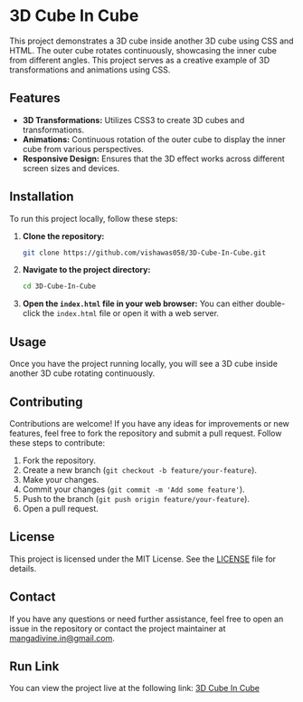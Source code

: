
# 3D Cube In Cube

This project demonstrates a 3D cube inside another 3D cube using CSS and HTML. The outer cube rotates continuously, showcasing the inner cube from different angles. This project serves as a creative example of 3D transformations and animations using CSS.

## Features

- **3D Transformations:** Utilizes CSS3 to create 3D cubes and transformations.
- **Animations:** Continuous rotation of the outer cube to display the inner cube from various perspectives.
- **Responsive Design:** Ensures that the 3D effect works across different screen sizes and devices.

## Installation

To run this project locally, follow these steps:

1. **Clone the repository:**
   ```bash
   git clone https://github.com/vishawas058/3D-Cube-In-Cube.git
   ```
2. **Navigate to the project directory:**
   ```bash
   cd 3D-Cube-In-Cube
   ```
3. **Open the `index.html` file in your web browser:**
   You can either double-click the `index.html` file or open it with a web server.

## Usage

Once you have the project running locally, you will see a 3D cube inside another 3D cube rotating continuously.

## Contributing

Contributions are welcome! If you have any ideas for improvements or new features, feel free to fork the repository and submit a pull request. Follow these steps to contribute:

1. Fork the repository.
2. Create a new branch (`git checkout -b feature/your-feature`).
3. Make your changes.
4. Commit your changes (`git commit -m 'Add some feature'`).
5. Push to the branch (`git push origin feature/your-feature`).
6. Open a pull request.

## License

This project is licensed under the MIT License. See the [LICENSE](LICENSE) file for details.

## Contact

If you have any questions or need further assistance, feel free to open an issue in the repository or contact the project maintainer at [mangadivine.in@gmail.com](mailto:mangadivine.in@gmail.com).

## Run Link

You can view the project live at the following link:
[3D Cube In Cube](https://vishawas058.github.io/3D-Cube-In-Cube/)
